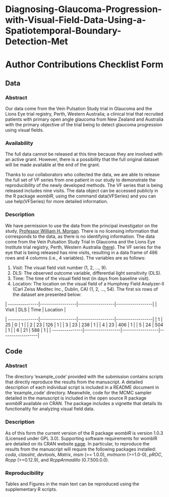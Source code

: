 # Diagnosing-Glaucoma-Progression-with-Visual-Field-Data-Using-a-Spatiotemporal-Boundary-Detection-Met

# Author Contributions Checklist Form

## Data

### Abstract 
Our data come from the Vein Pulsation Study trial in Glaucoma and the Lions Eye trial registry, Perth, Western Australia; a clinical trial that recruited patients with primary open angle glaucoma from New Zealand and Australia with the primary objective of the trial being to detect glaucoma progression using visual fields.

### Availability 
The full data cannot be released at this time because they are involved with an active grant. However, there is a possibility that the full original dataset will be made available at the end of the grant.

Thanks to our collaborators who collected the data, we are able to release the full set of VF series from one patient in our study to demonstrate the reproducibility of the newly developed methods. The VF series that is being released includes nine visits. The data object can be accessed publicly in the R package _womblR_, using the command data(VFSeries) and you can use help(VFSeries) for more detailed information.

### Description
We have permission to use the data from the principal investigator on the study, [Professor William H. Morgan](BillMorgan@lei.org.au). There is no licensing information that corresponds to the data, as there is no identifying information. The data come from the Vein Pulsation Study Trial in Glaucoma and the Lions Eye Institute trial registry, Perth, Western Australia ([here](https://anzctr.org.au/Trial/Registration/TrialReview.aspx?ACTRN=12608000274370)). The VF series for the eye that is being released has nine visits, resulting in a data frame of 486 rows and 4 columns (i.e., 4 variables). The variables are as follows:
1. Visit: The visual field visit number (1, 2, ..., 9).
2. DLS: The observed outcome variable, differential light sensitivity (DLS).
3. Time: The time of the visual field test (in days from baseline visit).
4. Location: The location on the visual field of a Humphrey Field Analyzer-II (Carl Zeiss Meditec Inc., Dublin, CA) (1, 2, ..., 54).
The first six rows of the dataset are presented below:

| ---------------|------------------|------------------|------------------|
| Visit          | DLS            | Time          | Location       |

| ---------------|------------------|------------------|------------------|
| 1 | 25           | 0   | 1 |
| 2 | 23    | 126   | 1 |
| 3 | 23  | 238   | 1    |
| 4 | 23  | 406  | 1    |
| 5 | 24    | 504   | 1    |
| 6 | 21    | 588   | 1 | 
| ---------------|------------------|------------------|------------------|

## Code

### Abstract
The directory ‘example_code’ provided with the submission contains scripts that directly reproduce the results from the manuscript. A detailed description of each individual script is included in a README document in the ‘example_code’ directory. Meanwhile, code for the MCMC sampler detailed in the manuscript is included in the open source R package _womblR_ available on CRAN. The package includes a vignette that details its functionality for analyzing visual field data.

### Description 
As of this form the current version of the R package _womblR_ is version 1.0.3 (Licensed under GPL 3.0). Supporting software requirements for womblR are detailed on its CRAN website [page](https://cran.r-project.org/web/packages/womblR/index.html). In particular, to reproduce the results from the manuscript will require the following packages installed: _coda_, _classInt_, _devtools_, _Matrix_, _msm_ (>= 1.0.0), _mvtnorm_ (>=1.0-0), _pROC_, _Rcpp_ (>=0.12.9), and _RcppArmadillo_ (0.7.500.0.0).


### Reproducibility 
Tables and Figures in the main text can be reproduced using the supplementary R scripts.

